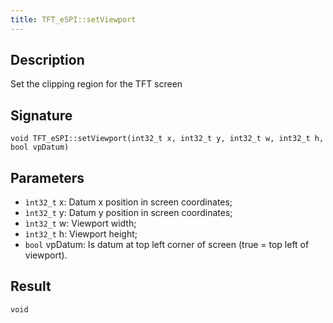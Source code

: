 ```yaml
---
title: TFT_eSPI::setViewport
---
```


## Description

Set the clipping region for the TFT screen

## Signature

`void TFT_eSPI::setViewport(int32_t x, int32_t y, int32_t w, int32_t h, bool vpDatum)`

## Parameters

* `ìnt32_t` x: Datum x position in screen coordinates;
* `ìnt32_t` y: Datum y position in screen coordinates;
* `ìnt32_t` w: Viewport width;
* `ìnt32_t` h: Viewport height;
* `bool` vpDatum: Is datum at top left corner of screen (true = top left of viewport).
 
## Result

`void`

<!--
## Example

Cpp example of method in the context. Including all needed `#include`

``` cpp
#include <TFT_eSPI.h>

```
-->